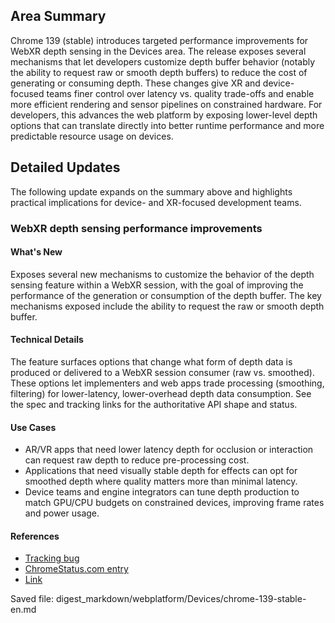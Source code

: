 ## Area Summary

Chrome 139 (stable) introduces targeted performance improvements for WebXR depth sensing in the Devices area. The release exposes several mechanisms that let developers customize depth buffer behavior (notably the ability to request raw or smooth depth buffers) to reduce the cost of generating or consuming depth. These changes give XR and device-focused teams finer control over latency vs. quality trade-offs and enable more efficient rendering and sensor pipelines on constrained hardware. For developers, this advances the web platform by exposing lower-level depth options that can translate directly into better runtime performance and more predictable resource usage on devices.

## Detailed Updates

The following update expands on the summary above and highlights practical implications for device- and XR-focused development teams.

### WebXR depth sensing performance improvements

#### What's New
Exposes several new mechanisms to customize the behavior of the depth sensing feature within a WebXR session, with the goal of improving the performance of the generation or consumption of the depth buffer. The key mechanisms exposed include the ability to request the raw or smooth depth buffer.

#### Technical Details
The feature surfaces options that change what form of depth data is produced or delivered to a WebXR session consumer (raw vs. smoothed). These options let implementers and web apps trade processing (smoothing, filtering) for lower-latency, lower-overhead depth data consumption. See the spec and tracking links for the authoritative API shape and status.

#### Use Cases
- AR/VR apps that need lower latency depth for occlusion or interaction can request raw depth to reduce pre-processing cost.  
- Applications that need visually stable depth for effects can opt for smoothed depth where quality matters more than minimal latency.  
- Device teams and engine integrators can tune depth production to match GPU/CPU budgets on constrained devices, improving frame rates and power usage.

#### References
- [Tracking bug](https://issues.chromium.org/issues/410607163)
- [ChromeStatus.com entry](https://chromestatus.com/feature/5074096916004864)
- [Link](https://immersive-web.github.io/depth-sensing)

Saved file: digest_markdown/webplatform/Devices/chrome-139-stable-en.md